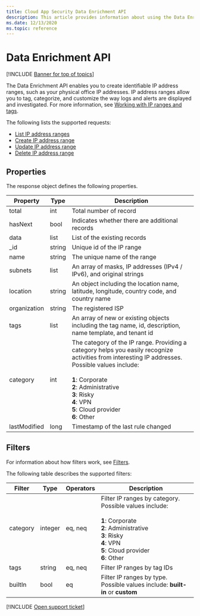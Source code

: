 ```yaml
---
title: Cloud App Security Data Enrichment API
description: This article provides information about using the Data Enrichment API.
ms.date: 12/13/2020
ms.topic: reference
---
```

# Data Enrichment API

[!INCLUDE [Banner for top of topics](includes/banner.md)]

The Data Enrichment API enables you to create identifiable IP address ranges, such as your physical office IP addresses. IP address ranges allow you to tag, categorize, and customize the way logs and alerts are displayed and investigated. For more information, see [Working with IP ranges and tags](ip-tags.md).

The following lists the supported requests:

- [List IP address ranges](api-data-enrichment-list.md)
- [Create IP address range](api-data-enrichment-create.md)
- [Update IP address range](api-data-enrichment-update.md)
- [Delete IP address range](api-data-enrichment-delete.md)

## Properties

The response object defines the following properties.

| Property | Type | Description |
| --- | --- | --- |
| total | int | Total number of record |
| hasNext | bool | Indicates whether there are additional records |
| data | list | List of the existing records |
| _id | string | Unique id of the IP range |
| name | string | The unique name of the range |
| subnets | list | An array of masks, IP addresses (IPv4 / IPv6), and original strings |
| location | string | An object including the location name, latitude, longitude, country code, and country name |
| organization | string | The registered ISP |
| tags| list | An array of new or existing objects including the tag name, id, description, name template, and tenant id |
| category | int | The category of the IP range. Providing a category helps you easily recognize activities from interesting IP addresses. Possible values include:<br /><br />**1**: Corporate<br />**2**: Administrative<br />**3**: Risky<br />**4**: VPN<br />**5**: Cloud provider<br />**6**: Other |
| lastModified | long | Timestamp of the last rule changed |

## Filters

For information about how filters work, see [Filters](api-introduction.md#filters).

The following table describes the supported filters:

| Filter | Type | Operators | Description |
| --- | --- | --- | --- |
| category | integer | eq, neq | Filter IP ranges by category. Possible values include:<br /><br />**1**: Corporate<br />**2**: Administrative<br />**3**: Risky<br />**4**: VPN<br />**5**: Cloud provider<br />**6**: Other |
| tags | string | eq, neq | Filter IP ranges by tag IDs |
| builtIn | bool | eq | Filter IP ranges by type. Possible values include: **built-in** or **custom** |

[!INCLUDE [Open support ticket](includes/support.md)]

